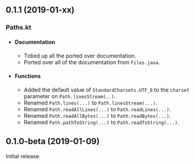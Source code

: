 ## 0.1.1 (2019-01-xx)

### Paths.kt

* #### Documentation
  * Tidied up all the ported over documentation.
  * Ported over all of the documentation from `Files.java`.

* #### Functions
  * Added the default value of `StandardCharsets.UTF_8` to the `charset` parameter on `Path.linesStream(..)`.
  * Renamed `Path.lines(...)` to `Path.linesStream(...)`.
  * Renamed `Path.readAllLines(...)` to `Path.readLines(...)`.
  * Renamed `Path.readAllBytes(...)` to `Path.readBytes(...)`.
  * Renamed `Path.pathToString(...)` to `Path.readToString(...)`.

## 0.1.0-beta (2019-01-09)
Initial release.